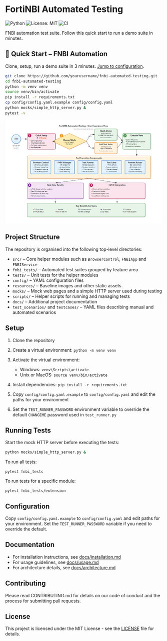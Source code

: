 # FortiNBI Automated Testing

![Python](https://img.shields.io/badge/python-3.10%2B-blue)
![License: MIT](https://img.shields.io/badge/License-MIT-yellow.svg)
![CI](https://github.com/Jackmeson1/fortinbiautotest/actions/workflows/ci.yml/badge.svg)


FNBI automation test suite. Follow this quick start to run a demo suite in minutes.

## 🚀 Quick Start – FNBI Automation

Clone, setup, run a demo suite in 3 minutes. [Jump to configuration](#configuration).
```bash
git clone https://github.com/yourusername/fnbi-automated-testing.git
cd fnbi-automated-testing
python -m venv venv
source venv/bin/activate
pip install -r requirements.txt
cp config/config.yaml.example config/config.yaml
python mocks/simple_http_server.py &
pytest -v
```
![FNBI automation flowchart](docs/flowchart2.png)
<!-- upload an image to docs/flowchart.png if you want to display the flowchart -->
## Project Structure

The repository is organised into the following top-level directories:

- `src/` – Core helper modules such as `BrowserControl`, `FNBIApp` and `FNBIService`
- `fnbi_tests/` – Automated test suites grouped by feature area
- `tests/` – Unit tests for the helper modules
- `config/` – YAML configuration files
- `resources/` – Baseline images and other static assets
- `mocks/` – Mock web pages and a simple HTTP server used during testing
- `scripts/` – Helper scripts for running and managing tests
- `docs/` – Additional project documentation
- `test_scenarios/` and `testcases/` – YAML files describing manual and automated scenarios

## Setup

1. Clone the repository
2. Create a virtual environment: `python -m venv venv`
3. Activate the virtual environment:
   - Windows: `venv\Scripts\activate`
   - Unix or MacOS: `source venv/bin/activate`
4. Install dependencies: `pip install -r requirements.txt`

5. Copy `config/config.yaml.example` to `config/config.yaml` and edit the paths for your environment
6. Set the `TEST_RUNNER_PASSWORD` environment variable to override the default `CHANGEME` password used in `test_runner.py`


## Running Tests

Start the mock HTTP server before executing the tests:

```bash
python mocks/simple_http_server.py &
```

To run all tests:

```
pytest fnbi_tests
```

To run tests for a specific module:

```
pytest fnbi_tests/extension
```

## Configuration

Copy `config/config.yaml.example` to `config/config.yaml` and edit paths for your environment. Set the `TEST_RUNNER_PASSWORD` variable if you need to override the default.

## Documentation

- For installation instructions, see [docs/installation.md](docs/installation.md)
- For usage guidelines, see [docs/usage.md](docs/usage.md)
- For architecture details, see [docs/architecture.md](docs/architecture.md)

## Contributing

Please read CONTRIBUTING.md for details on our code of conduct and the process for submitting pull requests.

## License

This project is licensed under the MIT License - see the [LICENSE](LICENSE) file for details.
